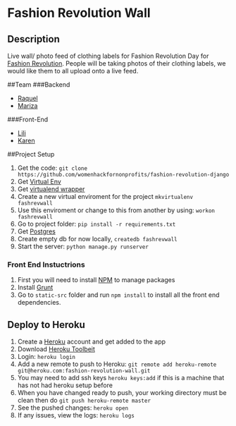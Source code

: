 # Fashion Revolution Wall

## Description
Live wall/ photo feed of clothing labels for Fashion Revolution Day for [Fashion Revolution](http://fashionrevolution.org/). People will be taking photos of their clothing labels, we would like them to all upload onto a live feed.

##Team
###Backend
* [Raquel](https://github.com/raquel-ucl)
* [Mariza](https://github.com/marizoldi)

###Front-End
* [Lili](https://github.com/lili2311)
* [Karen](https://github.com/neraks)

##Project Setup
1. Get the code: `git clone https://github.com/womenhackfornonprofits/fashion-revolution-django`
2. Get [Virtual Env](https://virtualenv.pypa.io/en/latest/installation.html) 
2. Get [virtualend wrapper](http://virtualenvwrapper.readthedocs.org/en/latest/install.html)
3. Create a new virtual enviroment for the project `mkvirtualenv fashrevwall`
4. Use this enviroment or change to this from another by using: `workon fashrevwall`
2. Go to project folder: `pip install -r requirements.txt`
3. Get [Postgres](http://www.postgresql.org/)
3. Create empty db for now locally, `createdb fashrevwall`
4. Start the server: `python manage.py runserver`

### Front End Instuctrions
1. First you will need to install [NPM](https://nodejs.org/) to manage packages 
2. Install [Grunt](http://gruntjs.com/getting-started)
3. Go to `static-src` folder and run `npm install` to install all the front end dependencies.

## Deploy to Heroku
1. Create a [Heroku](https://www.heroku.com/) account and get added to the app
2. Download [Heroku Toolbeit](https://devcenter.heroku.com/articles/getting-started-with-python#set-up)
3. Login: `heroku login`
4. Add a new remote to push to Heroku: `git remote add heroku-remote git@heroku.com:fashion-revolution-wall.git`
5. You may need to add ssh keys `heroku keys:add` if this is a machine that has not had heroku setup before
6. When you have changed ready to push, your working directory must be clean then do `git push heroku-remote master`
7. See the pushed changes: `heroku open`
8. If any issues, view the logs: `heroku logs`

